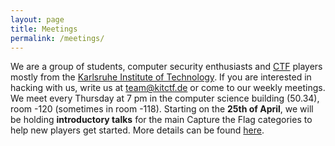 ```yaml
---
layout: page
title: Meetings
permalink: /meetings/
---
```


We are a group of students, computer security enthusiasts and [CTF](https://ctftime.org/ctf-wtf/) players mostly from the [Karlsruhe Institute of Technology](https://www.kit.edu/english). If you are interested in hacking with us, write us at [team@kitctf.de](mailto:team@kitctf.de) or come to our weekly meetings. We meet every Thursday at 7 pm in the computer science building (50.34), room -120 (sometimes in room -118).
Starting on the **25th of April**, we will be holding **introductory talks** for the main Capture the Flag categories to help new players get started. More details can be found [here](/intro).
